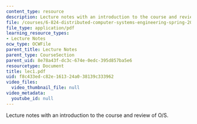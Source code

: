 ```yaml
---
content_type: resource
description: Lecture notes with an introduction to the course and review of O/S.
file: /courses/6-824-distributed-computer-systems-engineering-spring-2006/f8c433edc82e161324a038139c333962_lec1.pdf
file_type: application/pdf
learning_resource_types:
- Lecture Notes
ocw_type: OCWFile
parent_title: Lecture Notes
parent_type: CourseSection
parent_uid: 8e78a43f-dc3c-674e-0edc-395d857ba5e6
resourcetype: Document
title: lec1.pdf
uid: f8c433ed-c82e-1613-24a0-38139c333962
video_files:
  video_thumbnail_file: null
video_metadata:
  youtube_id: null
---
```

Lecture notes with an introduction to the course and review of O/S.